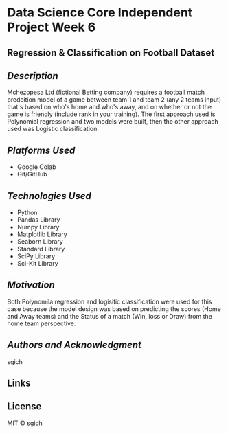 # Data Science Core Independent Project Week 6

## __Regression & Classification on Football Dataset__ ##


## _Description_ ##

Mchezopesa Ltd (fictional Betting company) requires a football match predcition model of a game between team 1 and team 2 (any 2 teams input) that's based on who's home and who's away, and on whether or not the game is friendly (include rank in your training). The first approach used is Polynomial regression and two models were built, then the other approach used was Logistic classification.



## _Platforms Used_ ##
* Google Colab
* Git/GitHub


## _Technologies Used_ ##
* Python
* Pandas Library
* Numpy Library
* Matplotlib Library
* Seaborn Library
* Standard Library
* SciPy Library
* Sci-Kit Library


## _Motivation_ ##
Both Polynomila regression and logisitic classification were used for this case because the model design was based on predicting the scores (Home and Away teams) and the Status of a match (Win, loss or Draw) from the home team perspective.

## _Authors and Acknowledgment_ ##
sgich

## Links


## License
MIT © sgich
